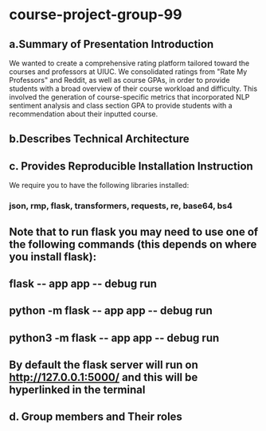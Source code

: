 # course-project-group-99

## a.Summary of Presentation Introduction

We wanted to create a comprehensive rating platform tailored toward the courses and professors at UIUC. We consolidated ratings from "Rate My Professors" and Reddit, as well as course GPAs, in order to provide students with a broad overview of their course workload and difficulty. This involved the generation of course-specific metrics that incorporated NLP sentiment analysis and class section GPA to provide students with a recommendation about their inputted course.

## b.Describes Technical Architecture

## c. Provides Reproducible Installation Instruction
We require you to have the following libraries installed: 
### json, rmp, flask, transformers, requests, re, base64, bs4
## Note that to run flask you may need to use one of the following commands (this depends on where you install flask):
## 	flask -- app app -- debug run
##	python -m flask -- app app -- debug run
## 	python3 -m flask -- app app -- debug run
## By default the flask server will run on http://127.0.0.1:5000/ and this will be hyperlinked in the terminal 


## d. Group members and Their roles

